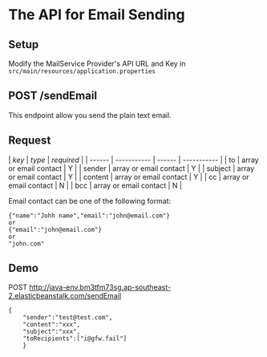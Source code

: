 
# The API for Email Sending

## Setup
Modify the MailService Provider's API URL and Key in `src/main/resources/application.properties`

## POST /sendEmail

This endpoint allow you send the plain text email.

## Request 

| *key* | *type* | *required* |
| ------ | ----------- | ------ | ----------- |
| to | array or email contact | Y | 
| sender | array or email contact  | Y |
| subject | array or email contact  | Y |
| content | array or email contact  | Y | 
| cc |  array or email contact | N | 
| bcc |  array or email contact | N |

 Email contact can be one of the following format:
 ```
 {"name":"Johh name","email":"john@email.com"}
 or 
 {"email":"john@email.com"}
 or 
 "john.com"

```

## Demo 

POST http://java-env.bm3tfm73sg.ap-southeast-2.elasticbeanstalk.com/sendEmail
```
{
	"sender":"test@test.com",
	"content":"xxx",
	"subject":"xxx",
	"toRecipients":["i@gfw.fail"]
	}
```
